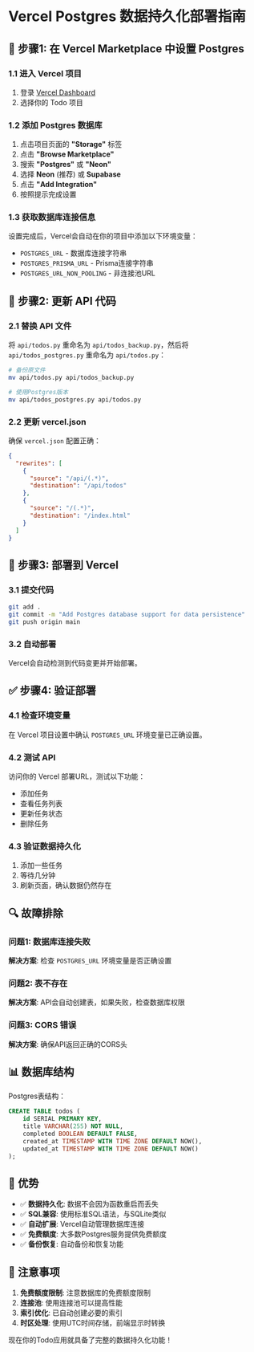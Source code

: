 # Vercel Postgres 数据持久化部署指南

## 🚀 步骤1: 在 Vercel Marketplace 中设置 Postgres

### 1.1 进入 Vercel 项目
1. 登录 [Vercel Dashboard](https://vercel.com/dashboard)
2. 选择你的 Todo 项目

### 1.2 添加 Postgres 数据库
1. 点击项目页面的 **"Storage"** 标签
2. 点击 **"Browse Marketplace"**
3. 搜索 **"Postgres"** 或 **"Neon"**
4. 选择 **Neon** (推荐) 或 **Supabase**
5. 点击 **"Add Integration"**
6. 按照提示完成设置

### 1.3 获取数据库连接信息
设置完成后，Vercel会自动在你的项目中添加以下环境变量：
- `POSTGRES_URL` - 数据库连接字符串
- `POSTGRES_PRISMA_URL` - Prisma连接字符串
- `POSTGRES_URL_NON_POOLING` - 非连接池URL

## 🔧 步骤2: 更新 API 代码

### 2.1 替换 API 文件
将 `api/todos.py` 重命名为 `api/todos_backup.py`，然后将 `api/todos_postgres.py` 重命名为 `api/todos.py`：

```bash
# 备份原文件
mv api/todos.py api/todos_backup.py

# 使用Postgres版本
mv api/todos_postgres.py api/todos.py
```

### 2.2 更新 vercel.json
确保 `vercel.json` 配置正确：

```json
{
  "rewrites": [
    {
      "source": "/api/(.*)",
      "destination": "/api/todos"
    },
    {
      "source": "/(.*)",
      "destination": "/index.html"
    }
  ]
}
```

## 🚀 步骤3: 部署到 Vercel

### 3.1 提交代码
```bash
git add .
git commit -m "Add Postgres database support for data persistence"
git push origin main
```

### 3.2 自动部署
Vercel会自动检测到代码变更并开始部署。

## ✅ 步骤4: 验证部署

### 4.1 检查环境变量
在 Vercel 项目设置中确认 `POSTGRES_URL` 环境变量已正确设置。

### 4.2 测试 API
访问你的 Vercel 部署URL，测试以下功能：
- 添加任务
- 查看任务列表
- 更新任务状态
- 删除任务

### 4.3 验证数据持久化
1. 添加一些任务
2. 等待几分钟
3. 刷新页面，确认数据仍然存在

## 🔍 故障排除

### 问题1: 数据库连接失败
**解决方案**: 检查 `POSTGRES_URL` 环境变量是否正确设置

### 问题2: 表不存在
**解决方案**: API会自动创建表，如果失败，检查数据库权限

### 问题3: CORS 错误
**解决方案**: 确保API返回正确的CORS头

## 📊 数据库结构

Postgres表结构：
```sql
CREATE TABLE todos (
    id SERIAL PRIMARY KEY,
    title VARCHAR(255) NOT NULL,
    completed BOOLEAN DEFAULT FALSE,
    created_at TIMESTAMP WITH TIME ZONE DEFAULT NOW(),
    updated_at TIMESTAMP WITH TIME ZONE DEFAULT NOW()
);
```

## 🎯 优势

- ✅ **数据持久化**: 数据不会因为函数重启而丢失
- ✅ **SQL兼容**: 使用标准SQL语法，与SQLite类似
- ✅ **自动扩展**: Vercel自动管理数据库连接
- ✅ **免费额度**: 大多数Postgres服务提供免费额度
- ✅ **备份恢复**: 自动备份和恢复功能

## 📝 注意事项

1. **免费额度限制**: 注意数据库的免费额度限制
2. **连接池**: 使用连接池可以提高性能
3. **索引优化**: 已自动创建必要的索引
4. **时区处理**: 使用UTC时间存储，前端显示时转换

现在你的Todo应用就具备了完整的数据持久化功能！
